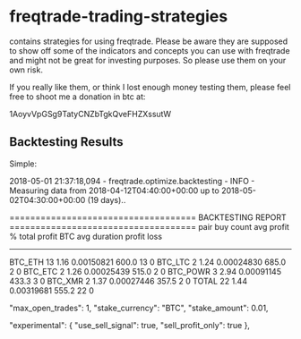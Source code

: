# freqtrade-trading-strategies
contains strategies for using freqtrade. Please be aware they are supposed to show off some of the indicators and concepts you can use with freqtrade and might not be great for investing purposes. So please use them on your own risk.

If you really like them, or think I lost enough money testing them, please feel free to shoot me a donation in btc at:

1AoyvVpGSg9TatyCNZbTgkQveFHZXssutW


## Backtesting Results

Simple:

2018-05-01 21:37:18,094 - freqtrade.optimize.backtesting - INFO - Measuring data from 2018-04-12T04:40:00+00:00 up to 2018-05-02T04:30:00+00:00 (19 days)..

==================================== BACKTESTING REPORT ====================================
pair        buy count    avg profit %    total profit BTC    avg duration    profit    loss
--------  -----------  --------------  ------------------  --------------  --------  ------
BTC_ETH            13            1.16          0.00150821           600.0        13       0
BTC_LTC             2            1.24          0.00024830           685.0         2       0
BTC_ETC             2            1.26          0.00025439           515.0         2       0
BTC_POWR            3            2.94          0.00091145           433.3         3       0
BTC_XMR             2            1.37          0.00027446           357.5         2       0
TOTAL              22            1.44          0.00319681           555.2        22       0

  "max_open_trades": 1,
  "stake_currency": "BTC",
  "stake_amount": 0.01,

  "experimental": {
    "use_sell_signal": true,
    "sell_profit_only": true
  },

